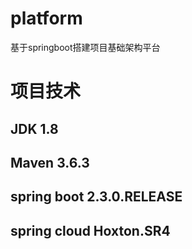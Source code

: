 # platform
基于springboot搭建项目基础架构平台

# 项目技术
## JDK 1.8
## Maven 3.6.3
## spring boot 2.3.0.RELEASE
## spring cloud Hoxton.SR4
